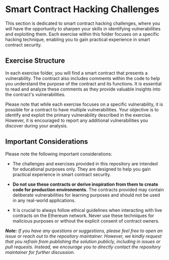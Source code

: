 # Smart Contract Hacking Challenges

This section is dedicated to smart contract hacking challenges, where you will have the opportunity to sharpen your skills in identifying vulnerabilities and exploiting them. Each exercise within this folder focuses on a specific hacking technique, enabling you to gain practical experience in smart contract security.

## Exercise Structure

In each exercise folder, you will find a smart contract that presents a vulnerability. The contract also includes comments within the code to help you understand the purpose of the contract and its functions. It is essential to read and analyze these comments as they provide valuable insights into the contract's vulnerabilities.

Please note that while each exercise focuses on a specific vulnerability, it is possible for a contract to have multiple vulnerabilities. Your objective is to identify and exploit the primary vulnerability described in the exercise. However, it is encouraged to report any additional vulnerabilities you discover during your analysis. 

## Important Considerations
Please note the following important considerations:

- The challenges and exercises provided in this repository are intended for educational purposes only. They are designed to help you gain practical experience in smart contract security.

- **Do not use these contracts or derive inspiration from them to create code for production environments**. The contracts provided may contain deliberate vulnerabilities for learning purposes and should not be used in any real-world applications.

- It is crucial to always follow ethical guidelines when interacting with live contracts on the Ethereum network. Never use these techniques for malicious purposes or without the explicit consent of contract owners.

<i><b>Note:</b> If you have any questions or suggestions, please feel free to open an issue or reach out to the repository maintainer. However, we kindly request that you refrain from publishing the solution publicly, including in issues or pull requests. Instead, we encourage you to directly contact the repository maintainer for further discussion.</i>
